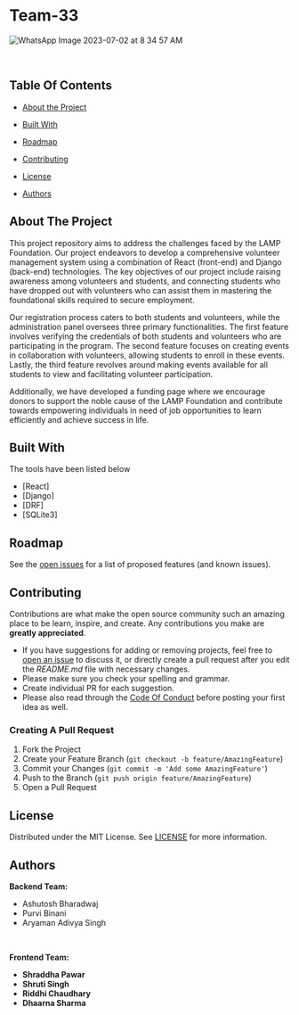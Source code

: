 # Team-33

![WhatsApp Image 2023-07-02 at 8 34 57 AM](https://github.com/cfgblr2023/Team-33/assets/96619946/b510576a-da0c-4b3d-a59f-7c57c2d6c8da)


<br/>



## Table Of Contents

* [About the Project](#about-the-project)
* [Built With](#built-with)

* [Roadmap](#roadmap)
* [Contributing](#contributing)
* [License](#license)
* [Authors](#authors)



## About The Project

This project repository aims to address the challenges faced by the LAMP Foundation. Our project endeavors to develop a comprehensive volunteer management system using a combination of React (front-end) and Django (back-end) technologies. The key objectives of our project include raising awareness among volunteers and students, and connecting students who have dropped out with volunteers who can assist them in mastering the foundational skills required to secure employment.

Our registration process caters to both students and volunteers, while the administration panel oversees three primary functionalities. The first feature involves verifying the credentials of both students and volunteers who are participating in the program. The second feature focuses on creating events in collaboration with volunteers, allowing students to enroll in these events. Lastly, the third feature revolves around making events available for all students to view and facilitating volunteer participation.

Additionally, we have developed a funding page where we encourage donors to support the noble cause of the LAMP Foundation and contribute towards empowering individuals in need of job opportunities to learn efficiently and achieve success in life.

## Built With


The tools have been listed below

* [React]
* [Django]
* [DRF]
* [SQLite3]


## Roadmap

See the [open issues](https://github.com//ReadME-Generator/issues) for a list of proposed features (and known issues).

## Contributing

Contributions are what make the open source community such an amazing place to be learn, inspire, and create. Any contributions you make are **greatly appreciated**.
* If you have suggestions for adding or removing projects, feel free to [open an issue](https://github.com//ReadME-Generator/issues/new) to discuss it, or directly create a pull request after you edit the *README.md* file with necessary changes.
* Please make sure you check your spelling and grammar.
* Create individual PR for each suggestion.
* Please also read through the [Code Of Conduct](https://github.com//ReadME-Generator/blob/main/CODE_OF_CONDUCT.md) before posting your first idea as well.

### Creating A Pull Request

1. Fork the Project
2. Create your Feature Branch (`git checkout -b feature/AmazingFeature`)
3. Commit your Changes (`git commit -m 'Add some AmazingFeature'`)
4. Push to the Branch (`git push origin feature/AmazingFeature`)
5. Open a Pull Request

## License

Distributed under the MIT License. See [LICENSE](https://github.com//ReadME-Generator/blob/main/LICENSE.md) for more information.

## Authors
**Backend Team:**
* Ashutosh Bharadwaj
* Purvi Binani
* Aryaman Adivya Singh

<br>

**Frontend Team:**

* **Shraddha Pawar**
* **Shruti Singh**
* **Riddhi Chaudhary**
* **Dhaarna Sharma**

